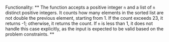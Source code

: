 Functionality: ** The function accepts a positive integer `n` and a list of `n` distinct positive integers. It counts how many elements in the sorted list are not double the previous element, starting from 1. If the count exceeds 23, it returns -1; otherwise, it returns the count. If `n` is less than 1, it does not handle this case explicitly, as the input is expected to be valid based on the problem constraints. **